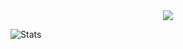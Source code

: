 <div id="header" align="center">
  <img src="https://wsrv.nl/?url=avatars.githubusercontent.com/u/83374556%3Fv=4&w=100&h=100&mask=circle">
</div>

![Stats](https://github-readme-stats-git-masterrstaa-rickstaa.vercel.app/api?username=DataNext27&theme=tokyonight)

<!--
### Hi there 👋

**DataNext27/DataNext27** is a ✨ _special_ ✨ repository because its `README.md` (this file) appears on your GitHub profile.

Here are some ideas to get you started:

- 🔭 I’m currently working on ...
- 🌱 I’m currently learning ...
- 👯 I’m looking to collaborate on ...
- 🤔 I’m looking for help with ...
- 💬 Ask me about ...
- 📫 How to reach me: ...
- 😄 Pronouns: ...
- ⚡ Fun fact: ...
-->

